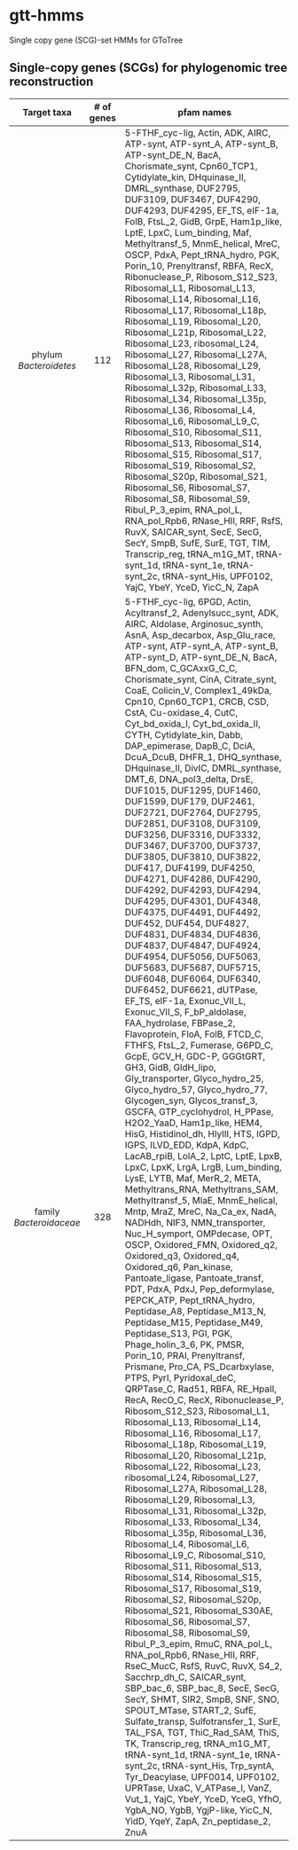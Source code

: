 # gtt-hmms
Single copy gene (SCG)-set HMMs for GToTree

## Single-copy genes (SCGs) for phylogenomic tree reconstruction
| Target taxa | # of genes | pfam names |
| :---: | :---: | ---|
| phylum _Bacteroidetes_ | 112 | 5-FTHF_cyc-lig, Actin, ADK, AIRC, ATP-synt, ATP-synt_A, ATP-synt_B, ATP-synt_DE_N, BacA, Chorismate_synt, Cpn60_TCP1, Cytidylate_kin, DHquinase_II, DMRL_synthase, DUF2795, DUF3109, DUF3467, DUF4290, DUF4293, DUF4295, EF_TS, eIF-1a, FolB, FtsL_2, GidB, GrpE, Ham1p_like, LptE, LpxC, Lum_binding, Maf, Methyltransf_5, MnmE_helical, MreC, OSCP, PdxA, Pept_tRNA_hydro, PGK, Porin_10, Prenyltransf, RBFA, RecX, Ribonuclease_P, Ribosom_S12_S23, Ribosomal_L1, Ribosomal_L13, Ribosomal_L14, Ribosomal_L16, Ribosomal_L17, Ribosomal_L18p, Ribosomal_L19, Ribosomal_L20, Ribosomal_L21p, Ribosomal_L22, Ribosomal_L23, ribosomal_L24, Ribosomal_L27, Ribosomal_L27A, Ribosomal_L28, Ribosomal_L29, Ribosomal_L3, Ribosomal_L31, Ribosomal_L32p, Ribosomal_L33, Ribosomal_L34, Ribosomal_L35p, Ribosomal_L36, Ribosomal_L4, Ribosomal_L6, Ribosomal_L9_C, Ribosomal_S10, Ribosomal_S11, Ribosomal_S13, Ribosomal_S14, Ribosomal_S15, Ribosomal_S17, Ribosomal_S19, Ribosomal_S2, Ribosomal_S20p, Ribosomal_S21, Ribosomal_S6, Ribosomal_S7, Ribosomal_S8, Ribosomal_S9, Ribul_P_3_epim, RNA_pol_L, RNA_pol_Rpb6, RNase_HII, RRF, RsfS, RuvX, SAICAR_synt, SecE, SecG, SecY, SmpB, SufE, SurE, TGT, TIM, Transcrip_reg, tRNA_m1G_MT, tRNA-synt_1d, tRNA-synt_1e, tRNA-synt_2c, tRNA-synt_His, UPF0102, YajC, YbeY, YceD, YicC_N, ZapA |
| family _Bacteroidaceae_ | 328 | 5-FTHF_cyc-lig, 6PGD, Actin, Acyltransf_2, Adenylsucc_synt, ADK, AIRC, Aldolase, Arginosuc_synth, AsnA, Asp_decarbox, Asp_Glu_race, ATP-synt, ATP-synt_A, ATP-synt_B, ATP-synt_D, ATP-synt_DE_N, BacA, BFN_dom, C_GCAxxG_C_C, Chorismate_synt, CinA, Citrate_synt, CoaE, Colicin_V, Complex1_49kDa, Cpn10, Cpn60_TCP1, CRCB, CSD, CstA, Cu-oxidase_4, CutC, Cyt_bd_oxida_I, Cyt_bd_oxida_II, CYTH, Cytidylate_kin, Dabb, DAP_epimerase, DapB_C, DciA, DcuA_DcuB, DHFR_1, DHQ_synthase, DHquinase_II, DivIC, DMRL_synthase, DMT_6, DNA_pol3_delta, DrsE, DUF1015, DUF1295, DUF1460, DUF1599, DUF179, DUF2461, DUF2721, DUF2764, DUF2795, DUF2851, DUF3108, DUF3109, DUF3256, DUF3316, DUF3332, DUF3467, DUF3700, DUF3737, DUF3805, DUF3810, DUF3822, DUF417, DUF4199, DUF4250, DUF4271, DUF4286, DUF4290, DUF4292, DUF4293, DUF4294, DUF4295, DUF4301, DUF4348, DUF4375, DUF4491, DUF4492, DUF452, DUF454, DUF4827, DUF4831, DUF4834, DUF4836, DUF4837, DUF4847, DUF4924, DUF4954, DUF5056, DUF5063, DUF5683, DUF5687, DUF5715, DUF6048, DUF6064, DUF6340, DUF6452, DUF6621, dUTPase, EF_TS, eIF-1a, Exonuc_VII_L, Exonuc_VII_S, F_bP_aldolase, FAA_hydrolase, FBPase_2, Flavoprotein, FloA, FolB, FTCD_C, FTHFS, FtsL_2, Fumerase, G6PD_C, GcpE, GCV_H, GDC-P, GGGtGRT, GH3, GidB, GldH_lipo, Gly_transporter, Glyco_hydro_25, Glyco_hydro_57, Glyco_hydro_77, Glycogen_syn, Glycos_transf_3, GSCFA, GTP_cyclohydroI, H_PPase, H2O2_YaaD, Ham1p_like, HEM4, HisG, Histidinol_dh, HlyIII, HTS, IGPD, IGPS, ILVD_EDD, KdpA, KdpC, LacAB_rpiB, LolA_2, LptC, LptE, LpxB, LpxC, LpxK, LrgA, LrgB, Lum_binding, LysE, LYTB, Maf, MerR_2, META, Methyltrans_RNA, Methyltrans_SAM, Methyltransf_5, MlaE, MnmE_helical, Mntp, MraZ, MreC, Na_Ca_ex, NadA, NADHdh, NIF3, NMN_transporter, Nuc_H_symport, OMPdecase, OPT, OSCP, Oxidored_FMN, Oxidored_q2, Oxidored_q3, Oxidored_q4, Oxidored_q6, Pan_kinase, Pantoate_ligase, Pantoate_transf, PDT, PdxA, PdxJ, Pep_deformylase, PEPCK_ATP, Pept_tRNA_hydro, Peptidase_A8, Peptidase_M13_N, Peptidase_M15, Peptidase_M49, Peptidase_S13, PGI, PGK, Phage_holin_3_6, PK, PMSR, Porin_10, PRAI, Prenyltransf, Prismane, Pro_CA, PS_Dcarbxylase, PTPS, PyrI, Pyridoxal_deC, QRPTase_C, Rad51, RBFA, RE_HpaII, RecA, RecO_C, RecX, Ribonuclease_P, Ribosom_S12_S23, Ribosomal_L1, Ribosomal_L13, Ribosomal_L14, Ribosomal_L16, Ribosomal_L17, Ribosomal_L18p, Ribosomal_L19, Ribosomal_L20, Ribosomal_L21p, Ribosomal_L22, Ribosomal_L23, ribosomal_L24, Ribosomal_L27, Ribosomal_L27A, Ribosomal_L28, Ribosomal_L29, Ribosomal_L3, Ribosomal_L31, Ribosomal_L32p, Ribosomal_L33, Ribosomal_L34, Ribosomal_L35p, Ribosomal_L36, Ribosomal_L4, Ribosomal_L6, Ribosomal_L9_C, Ribosomal_S10, Ribosomal_S11, Ribosomal_S13, Ribosomal_S14, Ribosomal_S15, Ribosomal_S17, Ribosomal_S19, Ribosomal_S2, Ribosomal_S20p, Ribosomal_S21, Ribosomal_S30AE, Ribosomal_S6, Ribosomal_S7, Ribosomal_S8, Ribosomal_S9, Ribul_P_3_epim, RmuC, RNA_pol_L, RNA_pol_Rpb6, RNase_HII, RRF, RseC_MucC, RsfS, RuvC, RuvX, S4_2, Sacchrp_dh_C, SAICAR_synt, SBP_bac_6, SBP_bac_8, SecE, SecG, SecY, SHMT, SIR2, SmpB, SNF, SNO, SPOUT_MTase, START_2, SufE, Sulfate_transp, Sulfotransfer_1, SurE, TAL_FSA, TGT, ThiC_Rad_SAM, ThiS, TK, Transcrip_reg, tRNA_m1G_MT, tRNA-synt_1d, tRNA-synt_1e, tRNA-synt_2c, tRNA-synt_His, Trp_syntA, Tyr_Deacylase, UPF0014, UPF0102, UPRTase, UxaC, V_ATPase_I, VanZ, Vut_1, YajC, YbeY, YceD, YceG, YfhO, YgbA_NO, YgbB, YgjP-like, YicC_N, YidD, YqeY, ZapA, Zn_peptidase_2, ZnuA |

